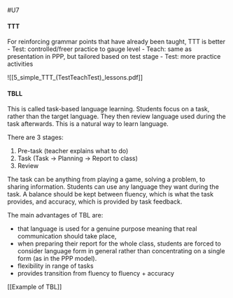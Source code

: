 #U7
#### TTT
For reinforcing grammar points that have already been taught, TTT is better
	- Test: controlled/freer practice to gauge level
	- Teach: same as presentation in PPP, but tailored based on test stage
	- Test: more practice activities

![[5_simple_TTT_(TestTeachTest)_lessons.pdf]]

#### TBLL
This is called task-based language learning. Students focus on a task, rather than the target language. They then review language used during the task afterwards. This is a natural way to learn language.

There are 3 stages:
1. Pre-task (teacher explains what to do)
2. Task (Task -> Planning -> Report to class)
3. Review

The task can be anything from playing a game, solving a problem, to sharing information. Students can use any language they want during the task. A balance should be kept between fluency, which is what the task provides, and accuracy, which is provided by task feedback.

The main advantages of TBL are:
- that language is used for a genuine purpose meaning that real communication should take place, 
- when preparing their report for the whole class, students are forced to consider language form in general rather than concentrating on a single form (as in the PPP model).
- flexibility in range of tasks
- provides transition from fluency to fluency + accuracy

[[Example of TBL]]
